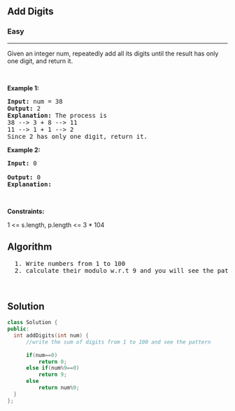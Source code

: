 <h2>Add Digits</h2>
<h3>Easy</h3><hr>
<div><p>Given an integer num, repeatedly add all its digits until the result has only one digit, and return it.
</p>




<p>&nbsp;</p>
<p><strong>Example 1:</strong></p>

      
 
<pre><strong>Input:</strong> num = 38
<strong>Output:</strong> 2
<strong>Explanation:</strong> The process is
38 --> 3 + 8 --> 11
11 --> 1 + 1 --> 2 
Since 2 has only one digit, return it.
</pre>

<p><strong>Example 2:</strong></p>

<pre><strong>Input:</strong> 0
     
<strong>Output:</strong> 0
<strong>Explanation:</strong>
</pre>

<p>&nbsp;</p>
<p><strong>Constraints:</strong></p>
1 <= s.length, p.length <= 3 * 104

  <h2> Algorithm </h2>
 <pre>
  1. Write numbers from 1 to 100
  2. calculate their modulo w.r.t 9 and you will see the pattern
  
  </pre>
  <h2> Solution </h2>
  
  ``` c++ 
class Solution {
public:
    int addDigits(int num) {
        //write the sum of digits from 1 to 100 and see the pattern
        
        if(num==0)
            return 0;
        else if(num%9==0)
            return 9;
        else
            return num%9;
    }
};
  ```
</div>
